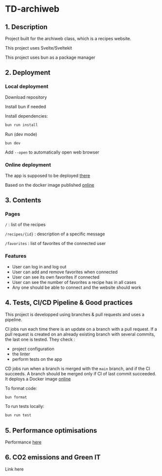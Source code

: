 # TD-archiweb

## 1. Description

Project built for the archiweb class, which is a recipes website.

This project uses Svelte/Sveltekit

This project uses bun as a package manager

## 2. Deployment

### Local deployment

Download repository

Install bun if needed

Install dependencies:

```bash
bun run install
```

Run (dev mode)

```bash
bun dev
```

Add `--open` to automatically open web browser

### Online deployment

The app is supposed to be deployed [there](https://chi.cours.quimerch.com/)

Based on the docker image published [online](https://hub.docker.com/repository/docker/magnoir/archiweb-td/general)

## 3. Contents

### Pages

`/` : list of the recipes

`/recipes/{id}` : description of a specific message

`/favorites` : list of favorites of the connected user

### Features

- User can log in and log out
- User can add and remove favorites when connected
- User can see its own favorites if connected
- User can see the number of favorites a recipe has in all cases
- Any one should be able to connect and the website should work

## 4. Tests, CI/CD Pipeline & Good practices

This project is developped using branches & pull requests and uses a pipeline.

CI jobs run each time there is an update on a branch with a pull request. If a pull request is created on an already existing branch with several commits, the last one is tested. They check :

- project configuration
- the linter
- perform tests on the app

CD jobs run when a branch is merged with the `main` branch, and if the CI succeeds. A branch should be merged only if CI of last commit succeeded.
It deploys a Docker image
[online](https://hub.docker.com/repository/docker/magnoir/archiweb-td/general)

To format code:

```bash
bun format
```

To run tests locally:

```bash
bun run test
```

## 5. Performance optimisations

Performance [here](https://performance.quimerch.com/?token=cs)

## 6. CO2 emissions and Green IT

Link here
